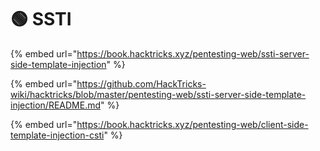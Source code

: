 # 🟢 SSTI

{% embed url="https://book.hacktricks.xyz/pentesting-web/ssti-server-side-template-injection" %}

{% embed url="https://github.com/HackTricks-wiki/hacktricks/blob/master/pentesting-web/ssti-server-side-template-injection/README.md" %}

{% embed url="https://book.hacktricks.xyz/pentesting-web/client-side-template-injection-csti" %}
